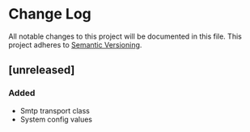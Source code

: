 # Change Log
All notable changes to this project will be documented in this file.
This project adheres to [Semantic Versioning](http://semver.org/).

## [unreleased]

### Added
- Smtp transport class
- System config values